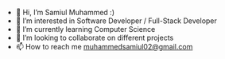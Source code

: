 - 👋 Hi, I’m Samiul Muhammed :)
- 👀 I’m interested in Software Developer / Full-Stack Developer
- 🌱 I’m currently learning Computer Science
- 💞️ I’m looking to collaborate on different projects
- 📫 How to reach me muhammedsamiul02@gmail.com


